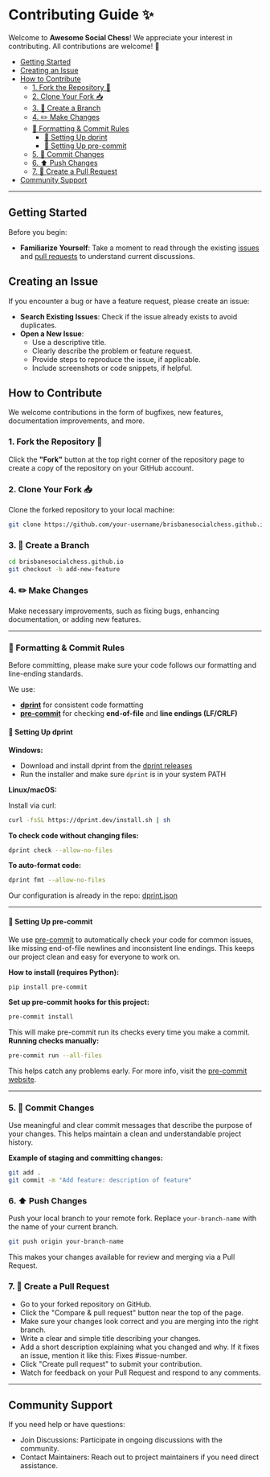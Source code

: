 # Contributing Guide ✨

Welcome to **Awesome Social Chess**! We appreciate your interest in contributing. All contributions are welcome! 💖

<!-- START doctoc generated TOC please keep comment here to allow auto update -->
<!-- DON'T EDIT THIS SECTION, INSTEAD RE-RUN doctoc TO UPDATE -->

- [Getting Started](#getting-started)
- [Creating an Issue](#creating-an-issue)
- [How to Contribute](#how-to-contribute)
  - [1. Fork the Repository 🔗](#1-fork-the-repository-)
  - [2. Clone Your Fork 📥](#2-clone-your-fork-)
  - [3. 🌿 Create a Branch](#3--create-a-branch)
  - [4. ✏️ Make Changes](#4--make-changes)
  - [📐 Formatting & Commit Rules](#-formatting--commit-rules)
    - [🔧 Setting Up dprint](#-setting-up-dprint)
    - [🧪 Setting Up pre-commit](#%F0%9F%A7%AA-setting-up-pre-commit)
  - [5. 📝 Commit Changes](#5--commit-changes)
  - [6. ⬆️ Push Changes](#6--push-changes)
  - [7. 🔄 Create a Pull Request](#7--create-a-pull-request)
- [Community Support](#community-support)

<!-- END doctoc generated TOC please keep comment here to allow auto update -->

---

## Getting Started

Before you begin:

- **Familiarize Yourself**: Take a moment to read through the existing [issues](https://github.com/brisbanesocialchess/brisbanesocialchess.github.io/issues) and [pull requests](https://github.com/brisbanesocialchess/brisbanesocialchess.github.io/pulls) to understand current discussions.

## Creating an Issue

If you encounter a bug or have a feature request, please create an issue:

- **Search Existing Issues**: Check if the issue already exists to avoid duplicates.
- **Open a New Issue**:
  - Use a descriptive title.
  - Clearly describe the problem or feature request.
  - Provide steps to reproduce the issue, if applicable.
  - Include screenshots or code snippets, if helpful.

## How to Contribute

We welcome contributions in the form of bugfixes, new features, documentation improvements, and more.

### 1. Fork the Repository 🔗

Click the **"Fork"** button at the top right corner of the repository page to create a copy of the repository on your GitHub account.

### 2. Clone Your Fork 📥

Clone the forked repository to your local machine:

```bash
git clone https://github.com/your-username/brisbanesocialchess.github.io.git
```

### 3. 🌿 Create a Branch

```bash
cd brisbanesocialchess.github.io
git checkout -b add-new-feature
```

### 4. ✏️ Make Changes

Make necessary improvements, such as fixing bugs, enhancing documentation, or adding new features.

---

### 📐 Formatting & Commit Rules

Before committing, please make sure your code follows our formatting and line-ending standards.

We use:

- [**dprint**](https://dprint.dev) for consistent code formatting
- [**pre-commit**](https://pre-commit.com) for checking **end-of-file** and **line endings (LF/CRLF)**

#### 🔧 Setting Up dprint

**Windows:**

- Download and install dprint from the [dprint releases](https://github.com/dprint/dprint/releases)
- Run the installer and make sure `dprint` is in your system PATH

**Linux/macOS:**

Install via curl:

```bash
curl -fsSL https://dprint.dev/install.sh | sh
```

**To check code without changing files:**

```bash
dprint check --allow-no-files
```

**To auto-format code:**

```bash
dprint fmt --allow-no-files
```

Our configuration is already in the repo: [dprint.json](./dprint.json)

---

#### 🧪 Setting Up pre-commit

We use [pre-commit](https://pre-commit.com/) to automatically check your code for common issues, like missing end-of-file newlines and inconsistent line endings. This keeps our project clean and easy for everyone to work on.

**How to install (requires Python):**

```bash
pip install pre-commit
```

**Set up pre-commit hooks for this project:**

```bash
pre-commit install
```

This will make pre-commit run its checks every time you make a commit.
**Running checks manually:**

```bash
pre-commit run --all-files
```

This helps catch any problems early.
For more info, visit the [pre-commit website](https://pre-commit.com/).

---

### 5. 📝 Commit Changes

Use meaningful and clear commit messages that describe the purpose of your changes. This helps maintain a clean and understandable project history.

**Example of staging and committing changes:**

```bash
git add .
git commit -m "Add feature: description of feature"
```

### 6. ⬆️ Push Changes

Push your local branch to your remote fork. Replace `your-branch-name` with the name of your current branch.

```bash
git push origin your-branch-name
```

This makes your changes available for review and merging via a Pull Request.

### 7. 🔄 Create a Pull Request

- Go to your forked repository on GitHub.
- Click the "Compare & pull request" button near the top of the page.
- Make sure your changes look correct and you are merging into the right branch.
- Write a clear and simple title describing your changes.
- Add a short description explaining what you changed and why. If it fixes an issue, mention it like this: Fixes #issue-number.
- Click "Create pull request" to submit your contribution.
- Watch for feedback on your Pull Request and respond to any comments.

---

## Community Support

If you need help or have questions:

- Join Discussions: Participate in ongoing discussions with the community.
- Contact Maintainers: Reach out to project maintainers if you need direct assistance.
